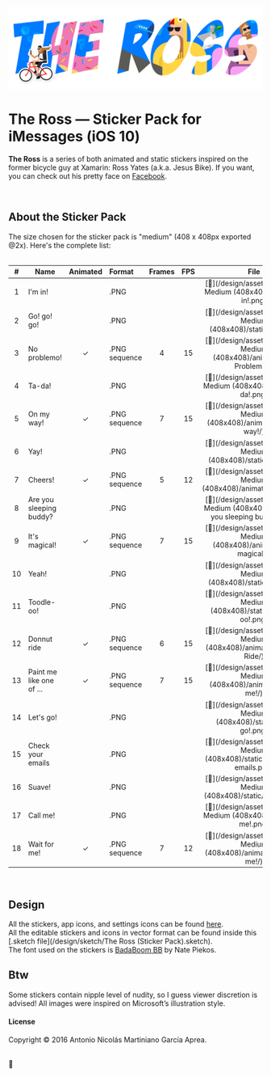 ![The Ross title](/design/assets/The%20Ross%20title.png?raw=true "The Ross")

# The Ross — Sticker Pack for iMessages (iOS 10)
<strong>The Ross</strong> is a series of both animated and static stickers inspired on the former bicycle guy at Xamarin: Ross Yates (a.k.a. Jesus Bike). If you want, you can check out his pretty face on [Facebook](https://www.facebook.com/profile.php?id=15920985&sk=about).

<br />

## About the Sticker Pack
The size chosen for the sticker pack is "medium" (408 x 408px exported @2x). Here's the complete list:<br /><br />

| #       | Name                     | Animated  | Format        | Frames | FPS | File |
| :------:| ------------------------ |:---------:|:--------------| :-----:| :--:| :---:|
|   1     | I'm in!                  |           | .PNG          |        |     | [🔗](/design/assets/Stickers - Medium (408x408)/static/I'm in!.png)   |
|   2     | Go! go! go!              |           | .PNG          |        |     | [🔗](/design/assets/Stickers - Medium (408x408)/static/Go!.png)   |
|   3     | No problemo!             | ✓         | .PNG sequence |    4   |  15 | [📂](/design/assets/Stickers - Medium (408x408)/animated/No Problemo!/)
|   4     | Ta-da!                   |           | .PNG          |        |     | [🔗](/design/assets/Stickers - Medium (408x408)/static/Ta-da!.png)
|   5     | On my way!               | ✓         | .PNG sequence |    7   |  15 | [📂](/design/assets/Stickers - Medium (408x408)/animated/On my way!/)
|   6     | Yay!                     |           | .PNG          |        |     | [🔗](/design/assets/Stickers - Medium (408x408)/static/Yay!.png)
|   7     | Cheers!                  | ✓         | .PNG sequence |    5   |  12 | [📂](/design/assets/Stickers - Medium (408x408)/animated/Cheers!/)
|   8     | Are you sleeping buddy?  |           | .PNG          |        |     | [🔗](/design/assets/Stickers - Medium (408x408)/static/Are you sleeping buddy?.png)
|   9     | It's magical!            | ✓         | .PNG sequence |    7   |  15 | [📂](/design/assets/Stickers - Medium (408x408)/animated/It's magical!/)
|   10    | Yeah!                    |           | .PNG          |        |     | [🔗](/design/assets/Stickers - Medium (408x408)/static/Yay!.png)
|   11    | Toodle-oo!               |           | .PNG          |        |     | [🔗](/design/assets/Stickers - Medium (408x408)/static/Toodle-oo!.png)
|   12    | Donnut ride              | ✓         | .PNG sequence |    6   |  15 | [📂](/design/assets/Stickers - Medium (408x408)/animated/Donnut Ride/)
|   13    | Paint me like one of ... | ✓         | .PNG sequence |    7   |  15 | [📂](/design/assets/Stickers - Medium (408x408)/animated/Paint me!/)
|   14    | Let's go!                |           | .PNG          |        |     | [🔗](/design/assets/Stickers - Medium (408x408)/static/Let's go!.png)
|   15    | Check your emails        |           | .PNG          |        |     | [🔗](/design/assets/Stickers - Medium (408x408)/static/Check your emails.png)
|   16    | Suave!                   |           | .PNG          |        |     | [🔗](/design/assets/Stickers - Medium (408x408)/static/Suave!.png)
|   17    | Call me!                 |           | .PNG          |        |     | [🔗](/design/assets/Stickers - Medium (408x408)/static/Call me!.png)
|   18    | Wait for me!             | ✓         | .PNG sequence |    7   |  12 | [📂](/design/assets/Stickers - Medium (408x408)/animated/Wait for me!/)

<br />

## Design
All the stickers, app icons, and settings icons can be found [here](/design/assets/).<br />
All the editable stickers and icons in vector format can be found inside this [.sketch file](/design/sketch/The Ross (Sticker Pack).sketch).<br />
The font used on the stickers is [BadaBoom BB](http://www.dafont.com/badaboom-bb.font) by Nate Piekos.


## Btw
Some stickers contain nipple level of nudity, so I guess viewer discretion is advised! All images were inspired on Microsoft’s illustration style.
  
#### License
Copyright © 2016 Antonio Nicolás Martiniano García Aprea.

<br/>
🚴
<br/>
